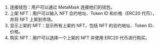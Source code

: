 1. 连接钱包：用户可以通过 MetaMask 连接他们的钱包。
2. 上架 NFT：用户可以输入 NFT 合约地址、Token ID 和价格（ERC20 代币），并将 NFT 上架到市场。
3. 显示上架的 NFT：显示所有上架的 NFT，包括 NFT 的合约地址、Token ID、价格。
4. 购买 NFT：用户可以选择一个上架的 NFT 并使用 ERC20 代币进行购买。
